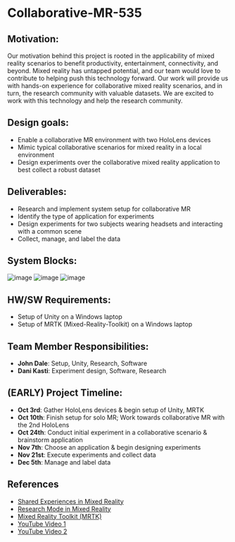 # Collaborative-MR-535

## Motivation:
Our motivation behind this project is rooted in the applicability of mixed reality scenarios to benefit productivity, entertainment, connectivity, and beyond. Mixed reality has untapped potential, and our team would love to contribute to helping push this technology forward. Our work will provide us with hands-on experience for collaborative mixed reality scenarios, and in turn, the research community with valuable datasets. We are excited to work with this technology and help the research community.

## Design goals:
- Enable a collaborative MR environment with two HoloLens devices
- Mimic typical collaborative scenarios for mixed reality in a local environment
- Design experiments over the collaborative mixed reality application to best collect a robust dataset

## Deliverables:
- Research and implement system setup for collaborative MR
- Identify the type of application for experiments
- Design experiments for two subjects wearing headsets and interacting with a common scene
- Collect, manage, and label the data

## System Blocks:
![image](https://github.com/JohnDale02/Collaborative-MR-535/assets/116762794/9d1b625f-50e4-4018-a7fc-395fbc6652c8)
![image](https://github.com/JohnDale02/Collaborative-MR-535/assets/116762794/9907773c-a8c3-4ac6-bb16-7584f9078321)
![image](https://github.com/JohnDale02/Collaborative-MR-535/assets/116762794/62c6d63b-eb64-45cb-b157-0378d53627c9)

## HW/SW Requirements:
- Setup of Unity on a Windows laptop
- Setup of MRTK (Mixed-Reality-Toolkit) on a Windows laptop

## Team Member Responsibilities:
- **John Dale**: Setup, Unity, Research, Software
- **Dani Kasti**: Experiment design, Software, Research

## (EARLY) Project Timeline:
- **Oct 3rd**: Gather HoloLens devices & begin setup of Unity, MRTK
- **Oct 10th**: Finish setup for solo MR; Work towards collaborative MR with the 2nd HoloLens
- **Oct 24th**: Conduct initial experiment in a collaborative scenario & brainstorm application
- **Nov 7th**: Choose an application & begin designing experiments
- **Nov 21st**: Execute experiments and collect data
- **Dec 5th**: Manage and label data

## References
- [Shared Experiences in Mixed Reality](https://learn.microsoft.com/en-us/windows/mixed-reality/design/shared-experiences-in-mixed-reality)
- [Research Mode in Mixed Reality](https://learn.microsoft.com/en-us/windows/mixed-reality/develop/advanced-concepts/research-mode)
- [Mixed Reality Toolkit (MRTK)](https://learn.microsoft.com/en-us/windows/mixed-reality/mrtk-unity/mrtk2/?view=mrtkunity-2022-05)
- [YouTube Video 1](https://www.youtube.com/watch?v=mSSVcT2PpKk)
- [YouTube Video 2](https://www.youtube.com/watch?v=dOsYerpKloY&t=4s)
